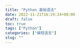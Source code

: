 ```yaml
---
title: "Python 基础语法"
date: 2022-11-21T16:29:24+08:00
draft: false
toc: true
tags: ["Python"] 
categories: ["编程语言"] 
slug: ""
---
```


